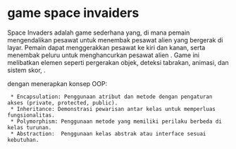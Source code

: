 # game space invaiders

Space Invaders adalah game sederhana yang, di mana pemain mengendalikan pesawat untuk menembak pesawat alien yang bergerak di layar. Pemain dapat menggerakkan pesawat ke kiri dan kanan, serta menembak peluru untuk menghancurkan pesawat alien . Game ini melibatkan elemen seperti pergerakan objek, deteksi tabrakan, animasi, dan sistem skor, .

dengan menerapkan konsep OOP:

     * Encapsulation: Penggunaan atribut dan metode dengan pengaturan akses (private, protected, public).
     * Inheritance: Demonstrasi pewarisan antar kelas untuk memperluas fungsionalitas.
     * Polymorphism: Penggunaan metode yang memiliki perilaku berbeda di kelas turunan.
     * Abstraction:  Penggunaan kelas abstrak atau interface sesuai kebutuhan.


